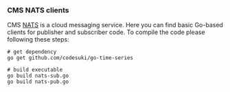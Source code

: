 ### CMS NATS clients
CMS [NATS](http://nats.io) is a cloud messaging service. Here you can find
basic Go-based clients for publisher and subscriber code. To compile the code
please following these steps:

```
# get dependency
go get github.com/codesuki/go-time-series

# build executable
go build nats-sub.go
go build nats-pub.go
```

